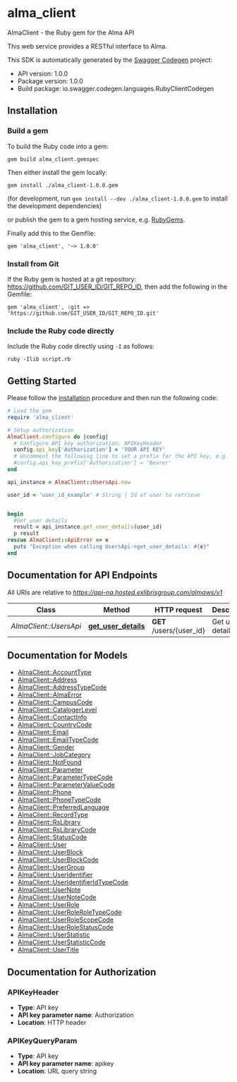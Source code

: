 # alma_client

AlmaClient - the Ruby gem for the Alma API

This web service provides a RESTful interface to Alma.

This SDK is automatically generated by the [Swagger Codegen](https://github.com/swagger-api/swagger-codegen) project:

- API version: 1.0.0
- Package version: 1.0.0
- Build package: io.swagger.codegen.languages.RubyClientCodegen

## Installation

### Build a gem

To build the Ruby code into a gem:

```shell
gem build alma_client.gemspec
```

Then either install the gem locally:

```shell
gem install ./alma_client-1.0.0.gem
```
(for development, run `gem install --dev ./alma_client-1.0.0.gem` to install the development dependencies)

or publish the gem to a gem hosting service, e.g. [RubyGems](https://rubygems.org/).

Finally add this to the Gemfile:

    gem 'alma_client', '~> 1.0.0'

### Install from Git

If the Ruby gem is hosted at a git repository: https://github.com/GIT_USER_ID/GIT_REPO_ID, then add the following in the Gemfile:

    gem 'alma_client', :git => 'https://github.com/GIT_USER_ID/GIT_REPO_ID.git'

### Include the Ruby code directly

Include the Ruby code directly using `-I` as follows:

```shell
ruby -Ilib script.rb
```

## Getting Started

Please follow the [installation](#installation) procedure and then run the following code:
```ruby
# Load the gem
require 'alma_client'

# Setup authorization
AlmaClient.configure do |config|
  # Configure API key authorization: APIKeyHeader
  config.api_key['Authorization'] = 'YOUR API KEY'
  # Uncomment the following line to set a prefix for the API key, e.g. 'Bearer' (defaults to nil)
  #config.api_key_prefix['Authorization'] = 'Bearer'
end

api_instance = AlmaClient::UsersApi.new

user_id = 'user_id_example' # String | Id of user to retrieve


begin
  #Get user details
  result = api_instance.get_user_details(user_id)
  p result
rescue AlmaClient::ApiError => e
  puts "Exception when calling UsersApi->get_user_details: #{e}"
end

```

## Documentation for API Endpoints

All URIs are relative to *https://api-na.hosted.exlibrisgroup.com/almaws/v1*

Class | Method | HTTP request | Description
------------ | ------------- | ------------- | -------------
*AlmaClient::UsersApi* | [**get_user_details**](docs/UsersApi.md#get_user_details) | **GET** /users/{user_id} | Get user details


## Documentation for Models

 - [AlmaClient::AccountType](docs/AccountType.md)
 - [AlmaClient::Address](docs/Address.md)
 - [AlmaClient::AddressTypeCode](docs/AddressTypeCode.md)
 - [AlmaClient::AlmaError](docs/AlmaError.md)
 - [AlmaClient::CampusCode](docs/CampusCode.md)
 - [AlmaClient::CatalogerLevel](docs/CatalogerLevel.md)
 - [AlmaClient::ContactInfo](docs/ContactInfo.md)
 - [AlmaClient::CountryCode](docs/CountryCode.md)
 - [AlmaClient::Email](docs/Email.md)
 - [AlmaClient::EmailTypeCode](docs/EmailTypeCode.md)
 - [AlmaClient::Gender](docs/Gender.md)
 - [AlmaClient::JobCategory](docs/JobCategory.md)
 - [AlmaClient::NotFound](docs/NotFound.md)
 - [AlmaClient::Parameter](docs/Parameter.md)
 - [AlmaClient::ParameterTypeCode](docs/ParameterTypeCode.md)
 - [AlmaClient::ParameterValueCode](docs/ParameterValueCode.md)
 - [AlmaClient::Phone](docs/Phone.md)
 - [AlmaClient::PhoneTypeCode](docs/PhoneTypeCode.md)
 - [AlmaClient::PreferredLanguage](docs/PreferredLanguage.md)
 - [AlmaClient::RecordType](docs/RecordType.md)
 - [AlmaClient::RsLibrary](docs/RsLibrary.md)
 - [AlmaClient::RsLibraryCode](docs/RsLibraryCode.md)
 - [AlmaClient::StatusCode](docs/StatusCode.md)
 - [AlmaClient::User](docs/User.md)
 - [AlmaClient::UserBlock](docs/UserBlock.md)
 - [AlmaClient::UserBlockCode](docs/UserBlockCode.md)
 - [AlmaClient::UserGroup](docs/UserGroup.md)
 - [AlmaClient::UserIdentifier](docs/UserIdentifier.md)
 - [AlmaClient::UserIdentifierIdTypeCode](docs/UserIdentifierIdTypeCode.md)
 - [AlmaClient::UserNote](docs/UserNote.md)
 - [AlmaClient::UserNoteCode](docs/UserNoteCode.md)
 - [AlmaClient::UserRole](docs/UserRole.md)
 - [AlmaClient::UserRoleRoleTypeCode](docs/UserRoleRoleTypeCode.md)
 - [AlmaClient::UserRoleScopeCode](docs/UserRoleScopeCode.md)
 - [AlmaClient::UserRoleStatusCode](docs/UserRoleStatusCode.md)
 - [AlmaClient::UserStatistic](docs/UserStatistic.md)
 - [AlmaClient::UserStatisticCode](docs/UserStatisticCode.md)
 - [AlmaClient::UserTitle](docs/UserTitle.md)


## Documentation for Authorization


### APIKeyHeader

- **Type**: API key
- **API key parameter name**: Authorization
- **Location**: HTTP header

### APIKeyQueryParam

- **Type**: API key
- **API key parameter name**: apikey
- **Location**: URL query string


